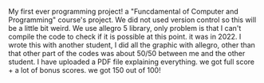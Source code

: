 My first ever programming project! a "Funcdamental of Computer and Programming" course's project. We did not used version control so this will be a little bit weird. We use allegro 5 library, only problem is that I can't compile the code to check if it is possible at this point. it was in 2022. I wrote this with another student, I did all the graphic with allegro, other than that other part of the codes was about 50/50 between me and the other student. I have uploaded a PDF file explaining everything. we got full score + a lot of bonus scores. we got 150 out of 100!
